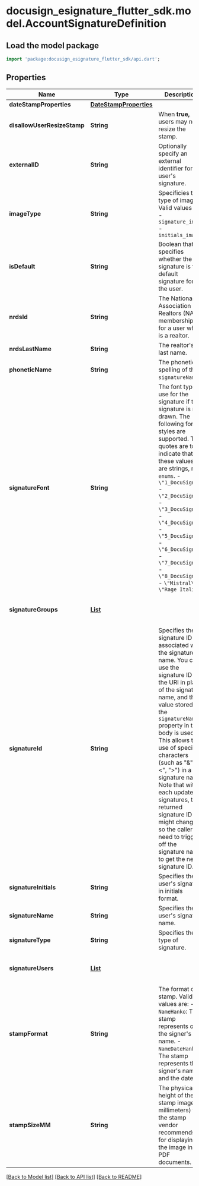 # docusign_esignature_flutter_sdk.model.AccountSignatureDefinition

## Load the model package
```dart
import 'package:docusign_esignature_flutter_sdk/api.dart';
```

## Properties
Name | Type | Description | Notes
------------ | ------------- | ------------- | -------------
**dateStampProperties** | [**DateStampProperties**](DateStampProperties.md) |  | [optional] 
**disallowUserResizeStamp** | **String** | When **true,** users may not resize the stamp. | [optional] 
**externalID** | **String** | Optionally specify an external identifier for the user's signature. | [optional] 
**imageType** | **String** | Specificies the type of image. Valid values are:  - `signature_image` - `initials_image` | [optional] 
**isDefault** | **String** | Boolean that specifies whether the signature is the default signature for the user. | [optional] 
**nrdsId** | **String** | The National Association of Realtors (NAR) membership ID for a user who is a realtor. | [optional] 
**nrdsLastName** | **String** | The realtor's last name. | [optional] 
**phoneticName** | **String** | The phonetic spelling of the `signatureName`. | [optional] 
**signatureFont** | **String** | The font type to use for the signature if the signature is not drawn. The following font styles  are supported. The quotes are to indicate that these values are strings, not `enums`.  - `\"1_DocuSign\"` - `\"2_DocuSign\"` - `\"3_DocuSign\"` - `\"4_DocuSign\"` - `\"5_DocuSign\"` - `\"6_DocuSign\"` - `\"7_DocuSign\"` - `\"8_DocuSign\"` - `\"Mistral\"` - `\"Rage Italic\"`  | [optional] 
**signatureGroups** | [**List<SignatureGroupDef>**](SignatureGroupDef.md) |  | [optional] [default to const []]
**signatureId** | **String** | Specifies the signature ID associated with the signature name. You can use the signature ID in the URI in place of the signature name, and the value stored in the `signatureName` property in the body is used. This allows the use of special characters (such as \"&\", \"<\", \">\") in a the signature name. Note that with each update to signatures, the returned signature ID might change, so the caller will need to trigger off the signature name to get the new signature ID. | [optional] 
**signatureInitials** | **String** | Specifies the user's signature in initials format. | [optional] 
**signatureName** | **String** | Specifies the user's signature name. | [optional] 
**signatureType** | **String** | Specifies the type of signature. | [optional] 
**signatureUsers** | [**List<SignatureUserDef>**](SignatureUserDef.md) |  | [optional] [default to const []]
**stampFormat** | **String** | The format of a stamp. Valid values are:  - `NameHanko`: The stamp represents only the signer's name. - `NameDateHanko`: The stamp represents the signer's name and the date.  | [optional] 
**stampSizeMM** | **String** | The physical height of the stamp image (in millimeters) that the stamp vendor recommends for displaying the image in PDF documents. | [optional] 

[[Back to Model list]](../README.md#documentation-for-models) [[Back to API list]](../README.md#documentation-for-api-endpoints) [[Back to README]](../README.md)



